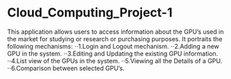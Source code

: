 # Cloud_Computing_Project-1
This application allows users to access information about the GPU’s used in the market for studying or research or purchasing purposes.
It portraits the following mechanisms:
⋅⋅1.Login and Logout mechanism.
⋅⋅2.Adding a new GPU in the system.
⋅⋅3.Editing and Updating the existing GPU information.
⋅⋅4.List view of the GPUs in the system.
⋅⋅5.Viewing all the Details of a GPU.
⋅⋅6.Comparison between selected GPU’s. 
